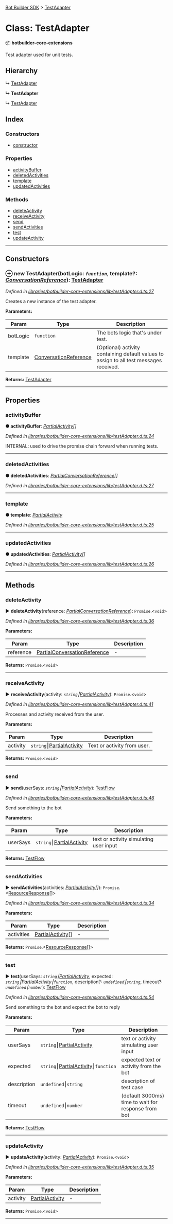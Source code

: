 [Bot Builder SDK](../README.md) > [TestAdapter](../classes/botbuilder.testadapter.md)



# Class: TestAdapter


:package: **botbuilder-core-extensions**

Test adapter used for unit tests.

## Hierarchy


↳  [TestAdapter](botbuilder.testadapter.md)

**↳ TestAdapter**

↳  [TestAdapter](botbuilder.testadapter.md)










## Index

### Constructors

* [constructor](botbuilder.testadapter.md#constructor)


### Properties

* [activityBuffer](botbuilder.testadapter.md#activitybuffer)
* [deletedActivities](botbuilder.testadapter.md#deletedactivities)
* [template](botbuilder.testadapter.md#template)
* [updatedActivities](botbuilder.testadapter.md#updatedactivities)


### Methods

* [deleteActivity](botbuilder.testadapter.md#deleteactivity)
* [receiveActivity](botbuilder.testadapter.md#receiveactivity)
* [send](botbuilder.testadapter.md#send)
* [sendActivities](botbuilder.testadapter.md#sendactivities)
* [test](botbuilder.testadapter.md#test)
* [updateActivity](botbuilder.testadapter.md#updateactivity)



---
## Constructors
<a id="constructor"></a>


### ⊕ **new TestAdapter**(botLogic: *`function`*, template?: *[ConversationReference](../interfaces/botbuilder.conversationreference.md)*): [TestAdapter](botbuilder.testadapter.md)


*Defined in [libraries/botbuilder-core-extensions/lib/testAdapter.d.ts:27](https://github.com/Microsoft/botbuilder-js/blob/09ad751/libraries/botbuilder-core-extensions/lib/testAdapter.d.ts#L27)*



Creates a new instance of the test adapter.


**Parameters:**

| Param | Type | Description |
| ------ | ------ | ------ |
| botLogic | `function`   |  The bots logic that's under test. |
| template | [ConversationReference](../interfaces/botbuilder.conversationreference.md)   |  (Optional) activity containing default values to assign to all test messages received. |





**Returns:** [TestAdapter](botbuilder.testadapter.md)

---


## Properties
<a id="activitybuffer"></a>

###  activityBuffer

**●  activityBuffer**:  *[Partial]()[Activity](../interfaces/botbuilder.activity.md)[]* 

*Defined in [libraries/botbuilder-core-extensions/lib/testAdapter.d.ts:24](https://github.com/Microsoft/botbuilder-js/blob/09ad751/libraries/botbuilder-core-extensions/lib/testAdapter.d.ts#L24)*



INTERNAL: used to drive the promise chain forward when running tests.




___

<a id="deletedactivities"></a>

###  deletedActivities

**●  deletedActivities**:  *[Partial]()[ConversationReference](../interfaces/botbuilder.conversationreference.md)[]* 

*Defined in [libraries/botbuilder-core-extensions/lib/testAdapter.d.ts:27](https://github.com/Microsoft/botbuilder-js/blob/09ad751/libraries/botbuilder-core-extensions/lib/testAdapter.d.ts#L27)*





___

<a id="template"></a>

###  template

**●  template**:  *[Partial]()[Activity](../interfaces/botbuilder.activity.md)* 

*Defined in [libraries/botbuilder-core-extensions/lib/testAdapter.d.ts:25](https://github.com/Microsoft/botbuilder-js/blob/09ad751/libraries/botbuilder-core-extensions/lib/testAdapter.d.ts#L25)*





___

<a id="updatedactivities"></a>

###  updatedActivities

**●  updatedActivities**:  *[Partial]()[Activity](../interfaces/botbuilder.activity.md)[]* 

*Defined in [libraries/botbuilder-core-extensions/lib/testAdapter.d.ts:26](https://github.com/Microsoft/botbuilder-js/blob/09ad751/libraries/botbuilder-core-extensions/lib/testAdapter.d.ts#L26)*





___


## Methods
<a id="deleteactivity"></a>

###  deleteActivity

► **deleteActivity**(reference: *[Partial]()[ConversationReference](../interfaces/botbuilder.conversationreference.md)*): `Promise`.<`void`>



*Defined in [libraries/botbuilder-core-extensions/lib/testAdapter.d.ts:36](https://github.com/Microsoft/botbuilder-js/blob/09ad751/libraries/botbuilder-core-extensions/lib/testAdapter.d.ts#L36)*



**Parameters:**

| Param | Type | Description |
| ------ | ------ | ------ |
| reference | [Partial]()[ConversationReference](../interfaces/botbuilder.conversationreference.md)   |  - |





**Returns:** `Promise`.<`void`>





___

<a id="receiveactivity"></a>

###  receiveActivity

► **receiveActivity**(activity: *`string`⎮[Partial]()[Activity](../interfaces/botbuilder.activity.md)*): `Promise`.<`void`>



*Defined in [libraries/botbuilder-core-extensions/lib/testAdapter.d.ts:41](https://github.com/Microsoft/botbuilder-js/blob/09ad751/libraries/botbuilder-core-extensions/lib/testAdapter.d.ts#L41)*



Processes and activity received from the user.


**Parameters:**

| Param | Type | Description |
| ------ | ------ | ------ |
| activity | `string`⎮[Partial]()[Activity](../interfaces/botbuilder.activity.md)   |  Text or activity from user. |





**Returns:** `Promise`.<`void`>





___

<a id="send"></a>

###  send

► **send**(userSays: *`string`⎮[Partial]()[Activity](../interfaces/botbuilder.activity.md)*): [TestFlow](botbuilder.testflow.md)



*Defined in [libraries/botbuilder-core-extensions/lib/testAdapter.d.ts:46](https://github.com/Microsoft/botbuilder-js/blob/09ad751/libraries/botbuilder-core-extensions/lib/testAdapter.d.ts#L46)*



Send something to the bot


**Parameters:**

| Param | Type | Description |
| ------ | ------ | ------ |
| userSays | `string`⎮[Partial]()[Activity](../interfaces/botbuilder.activity.md)   |  text or activity simulating user input |





**Returns:** [TestFlow](botbuilder.testflow.md)





___

<a id="sendactivities"></a>

###  sendActivities

► **sendActivities**(activities: *[Partial]()[Activity](../interfaces/botbuilder.activity.md)[]*): `Promise`.<[ResourceResponse](../interfaces/botbuilder.resourceresponse.md)[]>



*Defined in [libraries/botbuilder-core-extensions/lib/testAdapter.d.ts:34](https://github.com/Microsoft/botbuilder-js/blob/09ad751/libraries/botbuilder-core-extensions/lib/testAdapter.d.ts#L34)*



**Parameters:**

| Param | Type | Description |
| ------ | ------ | ------ |
| activities | [Partial]()[Activity](../interfaces/botbuilder.activity.md)[]   |  - |





**Returns:** `Promise`.<[ResourceResponse](../interfaces/botbuilder.resourceresponse.md)[]>





___

<a id="test"></a>

###  test

► **test**(userSays: *`string`⎮[Partial]()[Activity](../interfaces/botbuilder.activity.md)*, expected: *`string`⎮[Partial]()[Activity](../interfaces/botbuilder.activity.md)⎮`function`*, description?: *`undefined`⎮`string`*, timeout?: *`undefined`⎮`number`*): [TestFlow](botbuilder.testflow.md)



*Defined in [libraries/botbuilder-core-extensions/lib/testAdapter.d.ts:54](https://github.com/Microsoft/botbuilder-js/blob/09ad751/libraries/botbuilder-core-extensions/lib/testAdapter.d.ts#L54)*



Send something to the bot and expect the bot to reply


**Parameters:**

| Param | Type | Description |
| ------ | ------ | ------ |
| userSays | `string`⎮[Partial]()[Activity](../interfaces/botbuilder.activity.md)   |  text or activity simulating user input |
| expected | `string`⎮[Partial]()[Activity](../interfaces/botbuilder.activity.md)⎮`function`   |  expected text or activity from the bot |
| description | `undefined`⎮`string`   |  description of test case |
| timeout | `undefined`⎮`number`   |  (default 3000ms) time to wait for response from bot |





**Returns:** [TestFlow](botbuilder.testflow.md)





___

<a id="updateactivity"></a>

###  updateActivity

► **updateActivity**(activity: *[Partial]()[Activity](../interfaces/botbuilder.activity.md)*): `Promise`.<`void`>



*Defined in [libraries/botbuilder-core-extensions/lib/testAdapter.d.ts:35](https://github.com/Microsoft/botbuilder-js/blob/09ad751/libraries/botbuilder-core-extensions/lib/testAdapter.d.ts#L35)*



**Parameters:**

| Param | Type | Description |
| ------ | ------ | ------ |
| activity | [Partial]()[Activity](../interfaces/botbuilder.activity.md)   |  - |





**Returns:** `Promise`.<`void`>





___


